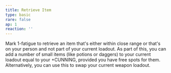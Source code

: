 ```yaml
---
title: Retrieve Item
type: basic
rare: false
ap: 1
reaction: ''
---
```


Mark 1-fatigue to retrieve an item that's either within close range or that's on your person and not part of your current loadout. As part of this, you can add a number of small items (like potions or daggers) to your current loadout equal to your +CUNNING, provided you have free spots for them. Alternatively, you can use this to swap your current weapon loadout.
